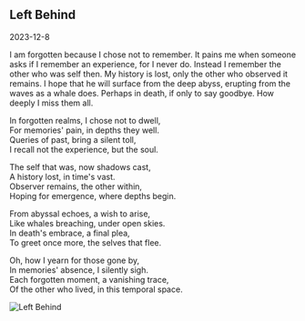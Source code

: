 ## Left Behind

2023-12-8

I am forgotten because I chose not to remember. It pains me when someone asks if I remember an experience, for I never do. Instead I remember the other who was self then. My history is lost, only the other who observed it remains. I hope that he will surface from the deep abyss, erupting from the waves as a whale does. Perhaps in death, if only to say goodbye. How deeply I miss them all.

  
In forgotten realms, I chose not to dwell,  
For memories' pain, in depths they well.  
Queries of past, bring a silent toll,  
I recall not the experience, but the soul.

The self that was, now shadows cast,  
A history lost, in time's vast.  
Observer remains, the other within,  
Hoping for emergence, where depths begin.

From abyssal echoes, a wish to arise,  
Like whales breaching, under open skies.  
In death's embrace, a final plea,  
To greet once more, the selves that flee.

Oh, how I yearn for those gone by,  
In memories' absence, I silently sigh.  
Each forgotten moment, a vanishing trace,  
Of the other who lived, in this temporal space.

![Left Behind](https://workers-ai.eankrenzin.workers.dev/?key=image-1701980561293.png)